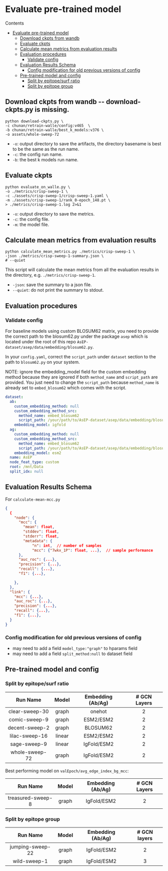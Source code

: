 # Evaluate pre-trained model

Contents

- [Evaluate pre-trained model](#evaluate-pre-trained-model)
  - [Download ckpts from wandb](#download-ckpts-from-wandb)
  - [Evaluate ckpts](#evaluate-ckpts)
  - [Calculate mean metrics from evaluation results](#calculate-mean-metrics-from-evaluation-results)
  - [Evaluation procedures](#evaluation-procedures)
    - [Validate config](#validate-config)
  - [Evaluation Results Schema](#evaluation-results-schema)
    - [Config modification for old previous versions of config](#config-modification-for-old-previous-versions-of-config)
  - [Pre-trained model and config](#pre-trained-model-and-config)
    - [Split by epitope/surf ratio](#split-by-epitopesurf-ratio)
    - [Split by epitope group](#split-by-epitope-group)

## Download ckpts from wandb -- download-ckpts.py is missing.

```shell
python download-ckpts.py \
-c chunan/retrain-walle/config:v465  \
-b chunan/retrain-walle/best_k_models:v376 \
-o assets/whole-sweep-72
```

- `-o`: output directory to save the artifacts, the directory basename is best to be the same as the run name.
- `-c`: the config run name.
- `-b`: the best k models run name.

## Evaluate ckpts

```shell
python evaluate_on_walle.py \
-o ./metrics/crisp-sweep-1 \
-c ./assets/crisp-sweep-1/crisp-sweep-1.yaml \
-m ./assets/crisp-sweep-1/rank_0-epoch_148.pt \
> ./metrics/crisp-sweep-1.log 2>&1
```

- `-o`: output directory to save the metrics.
- `-c`: the config file.
- `-m`: the model file.

## Calculate mean metrics from evaluation results

```shell
python calculate_mean_metrics.py ./metrics/crisp-sweep-1 \
-json ./metrics/crisp-sweep-1-summary.json \
# --quiet
```

This script will calculate the mean metrics from all the evaluation results in the directory, e.g. `./metrics/crisp-sweep-1`.

- `-json`: save the summary to a json file.
- `--quiet`: do not print the summary to stdout.

## Evaluation procedures

### Validate config

For baseline models using custom BLOSUM62 matrix, you need to provide the correct path to the blosum62.py under the package `asep` which is located under the root of this repo `AsEP-dataset/asep/data/embedding/blosum62.py`.

In your `config.yaml`, correct the `script_path` under `dataset` section to the path to `blosum62.py` on your system.

NOTE: ignore the embedding_model field for the custom embedding method because they are ignored if both `method_name` and `script_path` are provided. You just need to change the `script_path` because `method_name` is already set to `embed_blosum62` which comes with the script.

```yaml
dataset:
  ab:
    custom_embedding_method: null
    custom_embedding_method_src:
      method_name: embed_blosum62
      script_path: /your/path/to/AsEP-dataset/asep/data/embedding/blosum62.py
    embedding_model: igfold
  ag:
    custom_embedding_method: null
    custom_embedding_method_src:
      method_name: embed_blosum62
      script_path: /your/path/to/AsEP-dataset/asep/data/embedding/blosum62.py
    embedding_model: esm2
  name: AsEP
  node_feat_type: custom
  root: /mnt/Data
  split_idx: null
```

## Evaluation Results Schema

For `calculate-mean-mcc.py`

```json
{
  {
    "node": {
      "mcc": {
        "mean": float,
        "stddev": float,
        "stderr": float,
        "metadata": {
            "n": int,  // number of samples
            "mcc": {"7wkx_1P": float, ...},  // sample performance
      },
      "auc_roc": {...},
      "precision": {...},
      "recall": {...},
      "f1": {...},

    },
  },
  "link": {
    "mcc": {...},
    "auc_roc": {...},
    "precision": {...},
    "recall": {...},
    "f1": {...},
  }
}
```

### Config modification for old previous versions of config

- may need to add a field `model_type:"graph"` to hparams field
- may need to add a field `split_method:null` to dataset field

## Pre-trained model and config

### Split by epitope/surf ratio

|    Run Name    | Model  | Embedding (Ab/Ag) | \# GCN Layers |
| :------------: | :----: | :---------------: | :-----------: |
| clear-sweep-30 | graph  |      onehot       |       2       |
| comic-sweep-9  | graph  |     ESM2/ESM2     |       2       |
| decent-sweep-2 | graph  |     BLOSUM62      |       2       |
| lilac-sweep-16 | linear |     ESM2/ESM2     |       2       |
|  sage-sweep-9  | linear |    IgFold/ESM2    |       2       |
| whole-sweep-72 | graph  |    IgFold/ESM2    |       2       |

Best performing model on `valEpoch/avg_edge_index_bg_mcc`:

|     Run Name      | Model | Embedding (Ab/Ag) | \# GCN Layers |
| :---------------: | :---: | :---------------: | :-----------: |
| treasured-sweep-8 | graph |    IgFold/ESM2    |       2       |


### Split by epitope group

|     Run Name     | Model | Embedding (Ab/Ag) | \# GCN layers |
| :--------------: | :---: | :---------------: | :-----------: |
| jumping-sweep-22 | graph |    IgFold/ESM2    |       2       |
|   wild-sweep-1   | graph |    IgFold/ESM2    |       3       |
